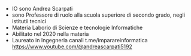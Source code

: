 
- IO sono Andrea Scarpati
- sono Professore di ruolo alla scuola superiore di secondo grado, negli istitutii tecnici
- Materia Laborio di Scienze e tecnologie Informatiche
- Abilitato nel 2020 nella materia
- Laureato in Ingegneria
canali
t.me/imparareinformatica
https://www.youtube.com/@andreascarpati5192
